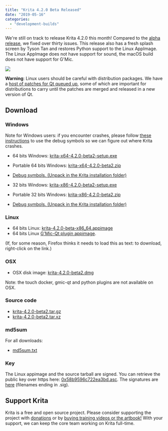 ```yaml
---
title: "Krita 4.2.0 Beta Released"
date: "2019-05-16"
categories: 
  - "development-builds"
---
```


We're still on track to release Krita 4.2.0 this month! Compared to the [alpha release](https://krita.org/en/item/krita-4-2-0-alpha-released/), we fixed over thirty issues. This release also has a fresh splash screen by Tyson Tan and restores Python support to the Linux AppImage. The Linux AppImage does not have support for sound, the macOS build does not have support for G'Mic.

[![](../images/electrichearts_20190316_kiki_a_sm-1.png)](https://krita.org/wp-content/uploads/2019/05/electrichearts_20190316_kiki_a_sm-1.png)

**Warning**: Linux users should be careful with distribution packages. We have a [host of patches for Qt queued up](https://phabricator.kde.org/T10838), some of which are important for distributions to carry until the patches are merged and released in a new version of Qt.

## Download

### Windows

Note for Windows users: if you encounter crashes, please follow [these instructions](https://docs.krita.org/en/reference_manual/dr_minw_debugger.html#dr-minw) to use the debug symbols so we can figure out where Krita crashes.

- 64 bits Windows: [krita-x64-4.2.0-beta2-setup.exe](https://download.kde.org/unstable/krita/4.2.0-beta2/krita-x64-4.2.0-beta2-setup.exe)
- Portable 64 bits Windows: [krita-x64-4.2.0-beta2.zip](https://download.kde.org/unstable/krita/4.2.0-beta2/krita-x64-4.2.0-beta2.zip)
- [Debug symbols. (Unpack in the Krita installation folder)](https://download.kde.org/unstable/krita/4.2.0-beta2/krita-x64-4.2.0-beta2-dbg.zip)

- 32 bits Windows: [krita-x86-4.2.0-beta2-setup.exe](https://download.kde.org/unstable/krita/4.2.0-beta2/krita-x86-4.2.0-beta2-setup.exe)
- Portable 32 bits Windows: [krita-x86-4.2.0-beta2.zip](https://download.kde.org/unstable/krita/4.2.0-beta2/krita-x86-4.2.0-beta2.zip)
- [Debug symbols. (Unpack in the Krita installation folder)](https://download.kde.org/unstable/krita/4.2.0-beta2/krita-x86-4.2.0-beta2-dbg.zip)

### Linux

- 64 bits Linux: [krita-4.2.0-beta-x86\_64.appimage](https://download.kde.org/unstable/krita/4.2.0-beta2/krita-4.2.0-beta-x86_64.appimage)
- 64 bits Linux [G'Mic-Qt plugin appimage](https://download.kde.org/unstable/krita/4.2.0-beta2/gmic_krita_qt-x86_64.appimage).

(If, for some reason, Firefox thinks it needs to load this as text: to download, right-click on the link.)

### OSX

- OSX disk image: [krita-4.2.0-beta2.dmg](https://download.kde.org/unstable/krita/4.2.0-beta2/krita-4.2.0-beta2.dmg)

Note: the touch docker, gmic-qt and python plugins are not available on OSX.

### Source code

- [krita-4.2.0-beta2.tar.gz](https://download.kde.org/unstable/krita/4.2.0-beta2/krita-4.2.0-beta2.tar.gz)
- [krita-4.2.0-beta2.tar.xz](https://download.kde.org/unstable/krita/4.2.0-beta2/krita-4.2.0-beta2.tar.xz)

### md5sum

For all downloads:

- [md5sum.txt](https://download.kde.org/unstable/krita/4.2.0-beta2/md5sum.txt)

### Key

The Linux appimage and the source tarball are signed. You can retrieve the public key over https here: [0x58b9596c722ea3bd.asc](https://share.kde.org/index.php/s/fJ99V5mZvuyD0z8). The signatures are [here](http://download.kde.org/unstable/krita/4.2.0-beta2/) (filenames ending in .sig).

## Support Krita

Krita is a free and open source project. Please consider supporting the project with [donations](https://krita.org/en/support-us/donations/) or by [buying training videos or the artbook!](https://krita.org/en/support-us/shop) With your support, we can keep the core team working on Krita full-time.
